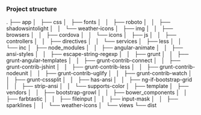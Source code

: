### Project structure
.
├── app
│   ├── css
│   ├── fonts
│   │   ├── roboto
│   │   ├── shadowsintolight
│   │   └── weather-icons
│   ├── img
│   │   ├── browsers
│   │   ├── cordova
│   │   └── icons
│   ├── js
│   │   ├── controllers
│   │   ├── directives
│   │   └── services
│   ├── less
│   │   └── inc
│   ├── node_modules
│   │   ├── angular-animate
│   │   ├── ansi-styles
│   │   ├── escape-string-regexp
│   │   ├── grunt
│   │   ├── grunt-angular-templates
│   │   ├── grunt-contrib-connect
│   │   ├── grunt-contrib-jshint
│   │   ├── grunt-contrib-less
│   │   ├── grunt-contrib-nodeunit
│   │   ├── grunt-contrib-uglify
│   │   ├── grunt-contrib-watch
│   │   ├── grunt-csssplit
│   │   ├── has-ansi
│   │   ├── ng-if-bootstrap-grid
│   │   ├── strip-ansi
│   │   └── supports-color
│   ├── template
│   ├── vendors
│   │   ├── bootstrap-growl
│   │   ├── bower_components
│   │   ├── farbtastic
│   │   ├── fileinput
│   │   ├── input-mask
│   │   ├── sparklines
│   │   └── weather-icons
│   └── views
└── dist
